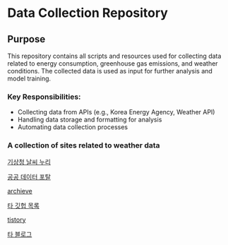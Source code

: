 # **Data Collection Repository**

## **Purpose**
This repository contains all scripts and resources used for collecting data related to energy consumption, greenhouse gas emissions, and weather conditions. The collected data is used as input for further analysis and model training.

### **Key Responsibilities**:
- Collecting data from APIs (e.g., Korea Energy Agency, Weather API)
- Handling data storage and formatting for analysis
- Automating data collection processes

### A collection of sites related to weather data 

[기상청 날씨 누리](https://www.weather.go.kr/w/index.do#dong/1111053000/37.577613288258206/126.97689786832184/%EC%84%9C%EC%9A%B8%20%EC%A2%85%EB%A1%9C%EA%B5%AC%20%EC%84%B8%EC%A2%85%EB%A1%9C/SCH/%EA%B2%BD%EB%B3%B5%EA%B6%81)

[공공 데이터 포탈](https://www.data.go.kr/index.do)

[archieve](https://velog.io/@hunterhunter/%EB%8D%B0%EC%9D%B4%ED%84%B0%EB%A5%BC-%EC%96%BB%EC%9D%84-%EC%88%98-%EC%9E%88%EB%8A%94-%EC%82%AC%EC%9D%B4%ED%8A%B8)

[타 깃헙 목록](https://gist.github.com/susie-Choi/d9eb7ef31890f12376d93d74915ddc22)

[tistory](https://acdongpgm.tistory.com/117)

[타 블로그](https://velog.io/@sukong/%EC%A0%95%EB%A6%AC-%EB%8D%B0%EC%9D%B4%ED%84%B0%EC%85%8B-%EC%82%AC%EC%9D%B4%ED%8A%B8)

